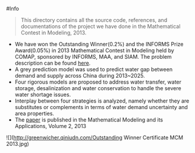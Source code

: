 #Info

> This directory contains all the source code, references, and documentations of the project we have done in the Mathematical Contest in Modeling, 2013.

- We have won the Outstanding Winner(0.2%) and the INFORMS Prize Award(0.05%) in 2013 Mathematical Contest in Modeling held by COMAP, sponsored by INFORMS, MAA, and SIAM. The problem description can be found [here](http://www.comap.com/undergraduate/contests/mcm/contests/2013/problems/).
- A grey prediction model was used to predict water gap between demand and supply across China during 2013~2025.
- Four rigorous models are proposed to address water transfer, water storage, desalinization and water conservation to handle the severe water shortage issues.
- Interplay between four strategies is analyzed, namely whether they are substitutes or complements in terms of water demand uncertainty and area properties.
- The [paper](http://www.cnki.com.cn/Article/CJFDTotal-QXYY2013Z2011.htm) is published in the Mathematical Modeling and its Applications, Volume 2, 2013

![](http://greenwicher.qiniudn.com/Outstanding Winner Certificate MCM 2013.jpg)
